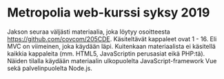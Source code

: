 # Metropolia web-kurssi syksy 2019

Jakson seuraa väljästi materiaalia, joka löytyy osoitteesta https://github.com/covcom/205CDE. Käsiteltävät kappaleet ovat 1 - 16. Eli MVC on viimeinen,  joka käydään läpi. Kuitenkaan materiaalista ei käsitellä kaikkia kappaleita (mm. HTML5, JavaScriptin perusasiat eikä PHP:tä).  Näiden tilalla käydään materiaalin ulkopuolelta JavaScript-framework Vue sekä palvelinpuolelta Node.js.